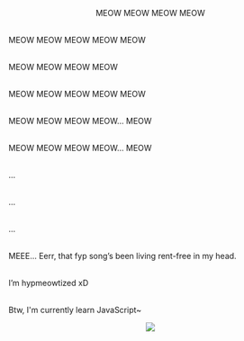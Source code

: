 <p align="center">
MEOW MEOW MEOW MEOW<br><br>

MEOW MEOW MEOW MEOW MEOW<br><br>

MEOW MEOW MEOW MEOW<br><br>

MEOW MEOW MEOW MEOW MEOW<br><br>

MEOW MEOW MEOW MEOW… MEOW<br><br>

MEOW MEOW MEOW MEOW… MEOW<br><br>

…<br><br>

…<br><br>

…<br><br>

MEEE… Eerr, that fyp song’s been living rent-free in my head.<br><br>

I’m hypmeowtized xD<br><br>

Btw, I'm currently learn JavaScript~
</p>

<p align="center">
   <a href="https://spotify-github-profile.kittinanx.com/api/view.svg?uid=31r2x5kqx4tcfk6mxvtawpckbf2y&redirect=true">
      <img align="center" src="https://spotify-github-profile.kittinanx.com/api/view?uid=31r2x5kqx4tcfk6mxvtawpckbf2y&cover_image=true&theme=default&show_offline=false&background_color=121212&interchange=true&bar_color=53b14f&bar_color_cover=false"/>
   </a>
</p>
